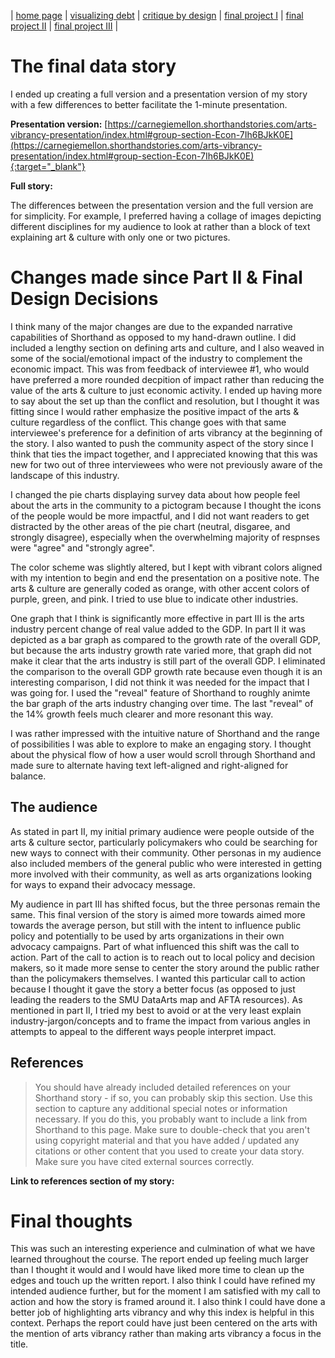| [home page](https://aaifeng.github.io/portfolio/) | [visualizing debt](visualizing-government-debt) | [critique by design](critique-by-design) | [final project I](final-project-part-one) | [final project II](final-project-part-two) | [final project III](final-project-part-three) |

# The final data story
I ended up creating a full version and a presentation version of my story with a few differences to better facilitate the 1-minute presentation.

**Presentation version:** [https://carnegiemellon.shorthandstories.com/arts-vibrancy-presentation/index.html#group-section-Econ-7Ih6BJkK0E](https://carnegiemellon.shorthandstories.com/arts-vibrancy-presentation/index.html#group-section-Econ-7Ih6BJkK0E){:target="_blank"}

**Full story:**

The differences between the presentation version and the full version are for simplicity. For example, I preferred having a collage of images depicting different disciplines for my audience to look at rather than a block of text explaining art & culture with only one or two pictures.

# Changes made since Part II & Final Design Decisions

I think many of the major changes are due to the expanded narrative capabilities of Shorthand as opposed to my hand-drawn outline. I did included a lengthy section on defining arts and culture, and I also weaved in some of the social/emotional impact of the industry to complement the economic impact. This was from feedback of interviewee #1, who would have preferred a more rounded decpition of impact rather than reducing the value of the arts & culture to just economic activity. I ended up having more to say about the set up than the conflict and resolution, but I thought it was fitting since I would rather emphasize the positive impact of the arts & culture regardless of the conflict. This change goes with that same interviewee's preference for a definition of arts vibrancy at the beginning of the story. I also wanted to push the community aspect of the story since I think that ties the impact together, and I appreciated knowing that this was new for two out of three interviewees who were not previously aware of the landscape of this industry.

I changed the pie charts displaying survey data about how people feel about the arts in the community to a pictogram because I thought the icons of the people would be more impactful, and I did not want readers to get distracted by the other areas of the pie chart (neutral, disgaree, and strongly disagree), especially when the overwhelming majority of respnses were "agree" and "strongly agree".

The color scheme was slightly altered, but I kept with vibrant colors aligned with my intention to begin and end the presentation on a positive note. The arts & culture are generally coded as orange, with other accent colors of purple, green, and pink. I tried to use blue to indicate other industries.

One graph that I think is significantly more effective in part III is the arts industry percent change of real value added to the GDP. In part II it was depicted as a bar graph as compared to the growth rate of the overall GDP, but because the arts industry growth rate varied more, that graph did not make it clear that the arts industry is still part of the overall GDP. I eliminated the comparison to the overall GDP growth rate because even though it is an interesting comparison, I did not think it was needed for the impact that I was going for. I used the "reveal" feature of Shorthand to roughly animte the bar graph of the arts industry changing over time. The last "reveal" of the 14% growth feels much clearer and more resonant this way.

I was rather impressed with the intuitive nature of Shorthand and the range of possibilities I was able to explore to make an engaging story. I thought about the physical flow of how a user would scroll through Shorthand and made sure to alternate having text left-aligned and right-aligned for balance.


## The audience

As stated in part II, my initial primary audience were people outside of the arts & culture sector, particularly policymakers who could be searching for new ways to connect with their community. Other personas in my audience also included members of the general public who were interested in getting more involved with their community, as well as arts organizations looking for ways to expand their advocacy message.

My audience in part III has shifted focus, but the three personas remain the same. This final version of the story is aimed more towards aimed more towards the average person, but still with the intent to influence public policy and potentially to be used by arts organizations in their own advocacy campaigns. Part of what influenced this shift was the call to action. Part of the call to action is to reach out to local policy and decision makers, so it made more sense to center the story around the public rather than the policymakers themselves. I wanted this particular call to action because I thought it gave the story a better focus (as opposed to just leading the readers to the SMU DataArts map and AFTA resources). As mentioned in part II, I tried my best to avoid or at the very least explain industry-jargon/concepts and to frame the impact from various angles in attempts to appeal to the different ways people interpret impact.

## References
> You should have already included detailed references on your Shorthand story - if so, you can probably skip this section.  Use this section to capture any additional special notes or information necessary.  If you do this, you probably want to include a link from Shorthand to this page. Make sure to double-check that you aren't using copyright material and that you have added / updated any citations or other content that you used to create your data story.  Make sure you have cited external sources correctly. 

**Link to references section of my story:**

# Final thoughts

This was such an interesting experience and culmination of what we have learned throughout the course. The report ended up feeling much larger than I thought it would and I would have liked more time to clean up the edges and touch up the written report. I also think I could have refined my intended audience further, but for the moment I am satisfied with my call to action and how the story is framed around it. I also think I could have done a better job of highlighting arts vibrancy and why this index is helpful in this context. Perhaps the report could have just been centered on the arts with the mention of arts vibrancy rather than making arts vibrancy a focus in the title.
